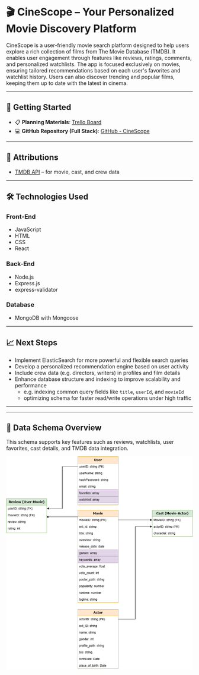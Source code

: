# 🎬 CineScope – Your Personalized Movie Discovery Platform

CineScope is a user-friendly movie search platform designed to help users explore a rich collection of films from The Movie Database (TMDB). It enables user engagement through features like reviews, ratings, comments, and personalized watchlists. The app is focused exclusively on movies, ensuring tailored recommendations based on each user's favorites and watchlist history. Users can also discover trending and popular films, keeping them up to date with the latest in cinema.

---

## 🚀 Getting Started

- 📋 **Planning Materials**: [Trello Board](https://trello.com/b/s2nfFmT1/project3)
- 💻 **GitHub Repository (Full Stack)**: [GitHub - CineScope](https://github.com/AnnWL/project3)

---

## 🙌 Attributions

- [TMDB API](https://www.themoviedb.org/documentation/api) – for movie, cast, and crew data

---

## 🛠 Technologies Used

### Front-End

- JavaScript
- HTML
- CSS
- React

### Back-End

- Node.js
- Express.js
- express-validator

### Database

- MongoDB with Mongoose

---

## 📈 Next Steps

- Implement ElasticSearch for more powerful and flexible search queries
- Develop a personalized recommendation engine based on user activity
- Include crew data (e.g. directors, writers) in profiles and film details
- Enhance database structure and indexing to improve scalability and performance
  - e.g. indexing common query fields like `title`, `userId`, and `movieId`
  - optimizing schema for faster read/write operations under high traffic

---

---

## 🧩 Data Schema Overview

This schema supports key features such as reviews, watchlists, user favorites, cast details, and TMDB data integration.

![Data Schema](./movies_app.png)
